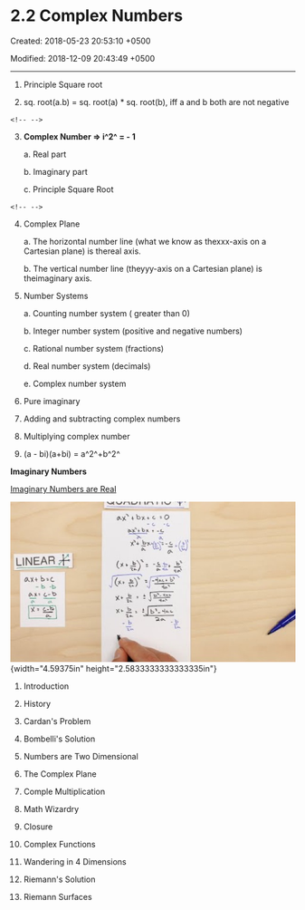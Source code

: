 # 2.2 Complex Numbers

Created: 2018-05-23 20:53:10 +0500

Modified: 2018-12-09 20:43:49 +0500

---

1.  Principle Square root

2.  sq. root(a.b) = sq. root(a) * sq. root(b), iff a and b both are not negative

```{=html}
<!-- -->
```
3.  **Complex Number => i^2^ = - 1**

    a.  Real part

    b.  Imaginary part

    c.  Principle Square Root

```{=html}
<!-- -->
```
4.  Complex Plane

    a.  The horizontal number line (what we know as thexxx-axis on a Cartesian plane) is thereal axis.

    b.  The vertical number line (theyyy-axis on a Cartesian plane) is theimaginary axis.

5.  Number Systems

    a.  Counting number system ( greater than 0)

    b.  Integer number system (positive and negative numbers)

    c.  Rational number system (fractions)

    d.  Real number system (decimals)

    e.  Complex number system

6.  Pure imaginary

7.  Adding and subtracting complex numbers

8.  Multiplying complex number

9.  (a - bi)(a+bi) = a^2^+b^2^





**Imaginary Numbers**

[Imaginary Numbers are Real](https://www.youtube.com/playlist?list=PLiaHhY2iBX9g6KIvZ_703G3KJXapKkNaF)



![① ・ ツ 」 3 え 刈 ヰ ・ 圧 山 N コ ](media/2.2-Complex-Numbers-image1.jpg){width="4.59375in" height="2.5833333333333335in"}



1.  Introduction

2.  History

3.  Cardan's Problem

4.  Bombelli's Solution

5.  Numbers are Two Dimensional

6.  The Complex Plane

7.  Comple Multiplication

8.  Math Wizardry

9.  Closure

10. Complex Functions

11. Wandering in 4 Dimensions

12. Riemann's Solution

13. Riemann Surfaces

